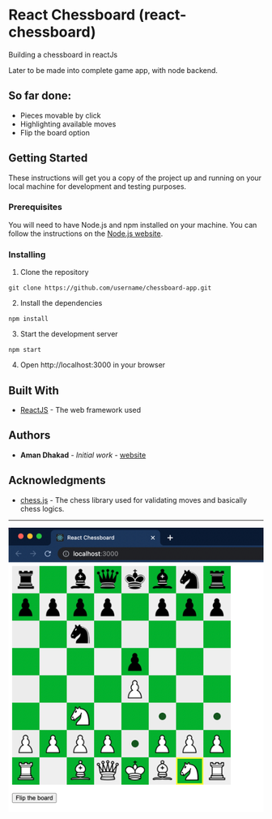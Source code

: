 # React Chessboard (react-chessboard)

Building a chessboard in reactJs

Later to be made into complete game app, with node backend.

## So far done:

- Pieces movable by click
- Highlighting available moves
- Flip the board option

## Getting Started

These instructions will get you a copy of the project up and running on your local machine for development and testing purposes.

### Prerequisites

You will need to have Node.js and npm installed on your machine. You can follow the instructions on the [Node.js website](https://nodejs.org/en/).

### Installing

1. Clone the repository

```
git clone https://github.com/username/chessboard-app.git
```

2. Install the dependencies

```
npm install
```

3. Start the development server

```
npm start
```

4. Open http://localhost:3000 in your browser

## Built With

- [ReactJS](https://reactjs.org/) - The web framework used

## Authors

- **Aman Dhakad** - _Initial work_ - [website](https://www.amandhakad.com/)

## Acknowledgments

- [chess.js](https://github.com/jhlywa/chess.js) - The chess library used for validating moves and basically chess logics.

---

![screenshot](screenshot.jpg)